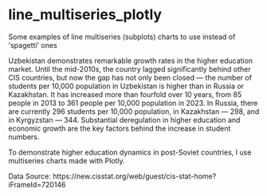 # line_multiseries_plotly
Some examples of line multiseries (subplots) charts to use instead of 'spagetti' ones

<p>Uzbekistan demonstrates remarkable growth rates in the higher education market. Until the mid-2010s, the country lagged significantly behind other CIS countries, but now the gap has not only been closed — the number of students per 10,000 population in Uzbekistan is higher than in Russia or Kazakhstan. It has increased more than fourfold over 10 years, from 85 people in 2013 to 361 people per 10,000 population in 2023. In Russia, there are currently 296 students per 10,000 population, in Kazakhstan — 298, and in Kyrgyzstan — 344. Substantial deregulation in higher education and economic growth are the key factors behind the increase in student numbers.

<p> To demonstrate higher education dynamics in post-Soviet countries, I use multiseries charts made with Plotly.

<p>Data Source: https://new.cisstat.org/web/guest/cis-stat-home?iFrameId=720146
